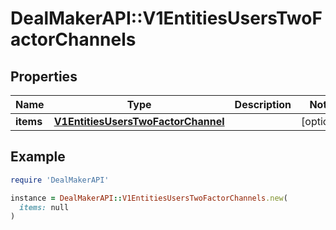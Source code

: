 # DealMakerAPI::V1EntitiesUsersTwoFactorChannels

## Properties

| Name | Type | Description | Notes |
| ---- | ---- | ----------- | ----- |
| **items** | [**V1EntitiesUsersTwoFactorChannel**](V1EntitiesUsersTwoFactorChannel.md) |  | [optional] |

## Example

```ruby
require 'DealMakerAPI'

instance = DealMakerAPI::V1EntitiesUsersTwoFactorChannels.new(
  items: null
)
```

